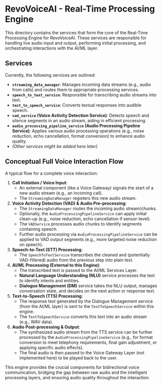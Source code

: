 # RevoVoiceAI - Real-Time Processing Engine

This directory contains the services that form the core of the Real-Time Processing Engine for RevoVoiceAI. These services are responsible for handling live audio input and output, performing initial processing, and orchestrating interactions with the AI/ML layer.

## Services

Currently, the following services are outlined:

*   **`streaming_data_manager`**: Manages incoming data streams (e.g., audio from calls) and routes them to appropriate processing services.
*   **`speech_to_text_service`**: Responsible for transcribing audio streams into text.
*   **`text_to_speech_service`**: Converts textual responses into audible speech.
*   **`vad_service` (Voice Activity Detection Service)**: Detects speech and silence segments in an audio stream, aiding in efficient processing.
*   **`audio_processing_pipeline_service` (Audio Processing Pipeline Service)**: Applies various audio processing operations (e.g., noise reduction, echo cancellation, format conversion) to enhance audio quality.
*   *(Other services might be added here later)*

## Conceptual Full Voice Interaction Flow

A typical flow for a complete voice interaction:

1.  **Call Initiation / Voice Input**:
    *   An external component (like a Voice Gateway) signals the start of a new audio stream (e.g., an incoming call).
    *   The `StreamingDataManager` registers this new audio stream.
2.  **Voice Activity Detection (VAD) & Audio Pre-processing**:
    *   The `StreamingDataManager` routes the incoming audio stream/chunks.
    *   Optionally, the `AudioProcessingPipelineService` can apply initial clean-up (e.g., noise reduction, echo cancellation if sensor-level).
    *   The `VADService` processes audio chunks to identify segments containing speech.
    *   Further audio processing via `AudioProcessingPipelineService` can be applied to VAD output segments (e.g., more targeted noise reduction on speech).
3.  **Speech-to-Text (STT) Processing**:
    *   The `SpeechToTextService` transcribes the cleaned and (potentially VAD-filtered) audio from the previous step into plain text.
4.  **AI/ML Processing (External to this Engine)**:
    *   The transcribed text is passed to the AI/ML Services Layer.
    *   **Natural Language Understanding (NLU)** service processes the text to identify intents and entities.
    *   **Dialogue Management (DM)** service takes the NLU output, manages conversation state, and decides on the next action or response text.
5.  **Text-to-Speech (TTS) Processing**:
    *   The response text generated by the Dialogue Management service (from the AI/ML layer) is sent to the `TextToSpeechService` within this engine.
    *   The `TextToSpeechService` converts this text into an audio stream (e.g., WAV data).
6.  **Audio Post-processing & Output**:
    *   The synthesized audio stream from the TTS service can be further processed by the `AudioProcessingPipelineService` (e.g., for format conversion to meet telephony requirements, final gain adjustment, or applying specific audio effects).
    *   The final audio is then passed to the Voice Gateway Layer (not implemented here) to be played back to the user.

This engine provides the crucial components for bidirectional voice communication, bridging the gap between raw audio and the intelligent processing layers, and ensuring audio quality throughout the interaction.
